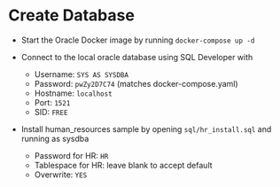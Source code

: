 
# Create Database

* Start the Oracle Docker image by running `docker-compose up -d`

* Connect to the local oracle database using SQL Developer with
  * Username: `SYS AS SYSDBA`
  * Password: `pwZy2D7C74` (matches docker-compose.yaml)
  * Hostname: `localhost`
  * Port: `1521`
  * SID: `FREE`

* Install human_resources sample by opening `sql/hr_install.sql` and running as sysdba

    * Password for HR: `HR`
    * Tablespace for HR: leave blank to accept default
    * Overwrite: `YES`

